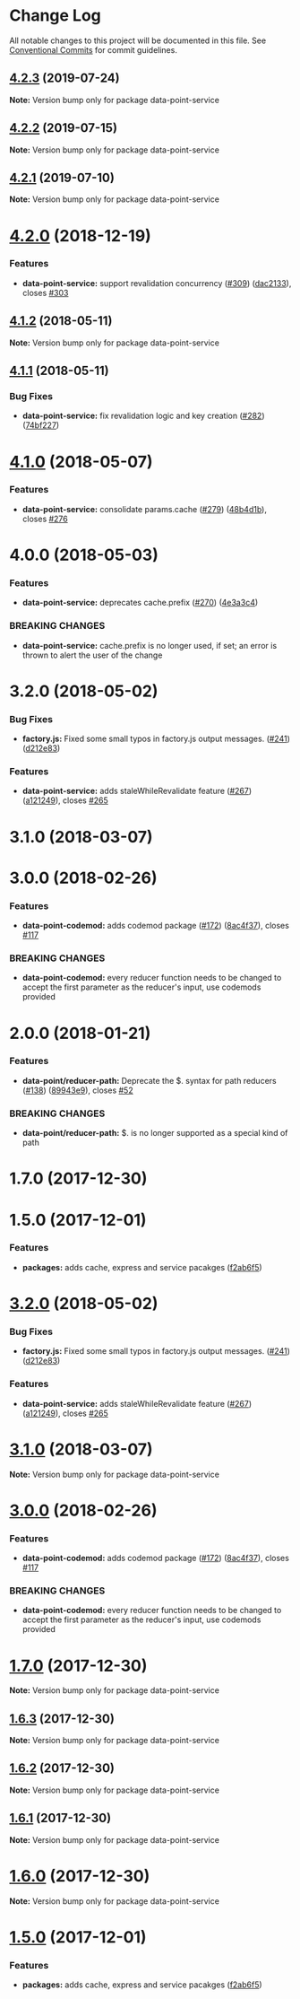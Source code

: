 # Change Log

All notable changes to this project will be documented in this file.
See [Conventional Commits](https://conventionalcommits.org) for commit guidelines.

## [4.2.3](https://github.com/ViacomInc/data-point/tree/master/packages/data-point-service/compare/data-point-service@4.2.2...data-point-service@4.2.3) (2019-07-24)

**Note:** Version bump only for package data-point-service





## [4.2.2](https://github.com/ViacomInc/data-point/tree/master/packages/data-point-service/compare/data-point-service@4.2.1...data-point-service@4.2.2) (2019-07-15)

**Note:** Version bump only for package data-point-service





<a name="4.2.1"></a>
## [4.2.1](https://github.com/ViacomInc/data-point/tree/master/packages/data-point-service/compare/data-point-service@4.2.1-1...data-point-service@4.2.1) (2019-07-10)




**Note:** Version bump only for package data-point-service

<a name="4.2.0"></a>
# [4.2.0](https://github.com/ViacomInc/data-point/compare/data-point-service@4.1.3-1...data-point-service@4.2.0) (2018-12-19)


### Features

* **data-point-service:** support revalidation concurrency ([#309](https://github.com/ViacomInc/data-point/issues/309)) ([dac2133](https://github.com/ViacomInc/data-point/commit/dac2133)), closes [#303](https://github.com/ViacomInc/data-point/issues/303)




<a name="4.1.2"></a>
## [4.1.2](https://github.com/ViacomInc/data-point/compare/data-point-service@4.1.1...data-point-service@4.1.2) (2018-05-11)




**Note:** Version bump only for package data-point-service

<a name="4.1.1"></a>
## [4.1.1](https://github.com/ViacomInc/data-point/compare/data-point-service@4.1.0...data-point-service@4.1.1) (2018-05-11)


### Bug Fixes

* **data-point-service:** fix revalidation logic and key creation ([#282](https://github.com/ViacomInc/data-point/issues/282)) ([74bf227](https://github.com/ViacomInc/data-point/commit/74bf227))




<a name="4.1.0"></a>
# [4.1.0](https://github.com/ViacomInc/data-point/compare/data-point-service@4.0.0...data-point-service@4.1.0) (2018-05-07)


### Features

* **data-point-service:** consolidate params.cache ([#279](https://github.com/ViacomInc/data-point/issues/279)) ([48b4d1b](https://github.com/ViacomInc/data-point/commit/48b4d1b)), closes [#276](https://github.com/ViacomInc/data-point/issues/276)




<a name="4.0.0"></a>
# 4.0.0 (2018-05-03)


### Features

* **data-point-service:** deprecates cache.prefix ([#270](https://github.com/ViacomInc/data-point/issues/270)) ([4e3a3c4](https://github.com/ViacomInc/data-point/commit/4e3a3c4))


### BREAKING CHANGES

* **data-point-service:** cache.prefix is no longer used, if set; an error is thrown to alert the user of the
change



<a name="3.2.0"></a>
# 3.2.0 (2018-05-02)


### Bug Fixes

* **factory.js:** Fixed some small typos in factory.js output messages. ([#241](https://github.com/ViacomInc/data-point/issues/241)) ([d212e83](https://github.com/ViacomInc/data-point/commit/d212e83))


### Features

* **data-point-service:** adds staleWhileRevalidate feature ([#267](https://github.com/ViacomInc/data-point/issues/267)) ([a121249](https://github.com/ViacomInc/data-point/commit/a121249)), closes [#265](https://github.com/ViacomInc/data-point/issues/265)



<a name="3.1.0"></a>
# 3.1.0 (2018-03-07)



<a name="3.0.0"></a>
# 3.0.0 (2018-02-26)


### Features

* **data-point-codemod:** adds codemod package ([#172](https://github.com/ViacomInc/data-point/issues/172)) ([8ac4f37](https://github.com/ViacomInc/data-point/commit/8ac4f37)), closes [#117](https://github.com/ViacomInc/data-point/issues/117)


### BREAKING CHANGES

* **data-point-codemod:** every reducer function needs to be changed to accept the first parameter as the
reducer's input, use codemods provided



<a name="2.0.0"></a>
# 2.0.0 (2018-01-21)


### Features

* **data-point/reducer-path:** Deprecate the $. syntax for path reducers ([#138](https://github.com/ViacomInc/data-point/issues/138)) ([89943e9](https://github.com/ViacomInc/data-point/commit/89943e9)), closes [#52](https://github.com/ViacomInc/data-point/issues/52)


### BREAKING CHANGES

* **data-point/reducer-path:** $. is no longer supported as a special kind of path



<a name="1.7.0"></a>
# 1.7.0 (2017-12-30)



<a name="1.5.0"></a>
# 1.5.0 (2017-12-01)


### Features

* **packages:** adds cache, express and service pacakges ([f2ab6f5](https://github.com/ViacomInc/data-point/commit/f2ab6f5))




<a name="3.2.0"></a>
# [3.2.0](https://github.com/ViacomInc/data-point/compare/v3.1.0...v3.2.0) (2018-05-02)


### Bug Fixes

* **factory.js:** Fixed some small typos in factory.js output messages. ([#241](https://github.com/ViacomInc/data-point/issues/241)) ([d212e83](https://github.com/ViacomInc/data-point/commit/d212e83))


### Features

* **data-point-service:** adds staleWhileRevalidate feature ([#267](https://github.com/ViacomInc/data-point/issues/267)) ([a121249](https://github.com/ViacomInc/data-point/commit/a121249)), closes [#265](https://github.com/ViacomInc/data-point/issues/265)




<a name="3.1.0"></a>
# [3.1.0](https://github.com/ViacomInc/data-point/compare/v3.0.0...v3.1.0) (2018-03-07)




**Note:** Version bump only for package data-point-service

<a name="3.0.0"></a>
# [3.0.0](https://github.com/ViacomInc/data-point/compare/v2.0.0...v3.0.0) (2018-02-26)


### Features

* **data-point-codemod:** adds codemod package ([#172](https://github.com/ViacomInc/data-point/issues/172)) ([8ac4f37](https://github.com/ViacomInc/data-point/commit/8ac4f37)), closes [#117](https://github.com/ViacomInc/data-point/issues/117)


### BREAKING CHANGES

* **data-point-codemod:** every reducer function needs to be changed to accept the first parameter as the
reducer's input, use codemods provided




<a name="1.7.0"></a>
# [1.7.0](https://github.com/ViacomInc/data-point/compare/v1.5.0...v1.7.0) (2017-12-30)




**Note:** Version bump only for package data-point-service

<a name="1.6.3"></a>
## [1.6.3](https://github.com/acatl/data-point/compare/v1.6.2...v1.6.3) (2017-12-30)




**Note:** Version bump only for package data-point-service

<a name="1.6.2"></a>
## [1.6.2](https://github.com/acatl/data-point/compare/v1.6.1...v1.6.2) (2017-12-30)




**Note:** Version bump only for package data-point-service

<a name="1.6.1"></a>
## [1.6.1](https://github.com/acatl/data-point/compare/v1.6.0...v1.6.1) (2017-12-30)




**Note:** Version bump only for package data-point-service

<a name="1.6.0"></a>
# [1.6.0](https://github.com/acatl/data-point/compare/v1.5.0...v1.6.0) (2017-12-30)




**Note:** Version bump only for package data-point-service

<a name="1.5.0"></a>
# [1.5.0](https://github.com/ViacomInc/data-point/compare/v1.3.0...v1.5.0) (2017-12-01)


### Features

* **packages:** adds cache, express and service pacakges ([f2ab6f5](https://github.com/ViacomInc/data-point/commit/f2ab6f5))
